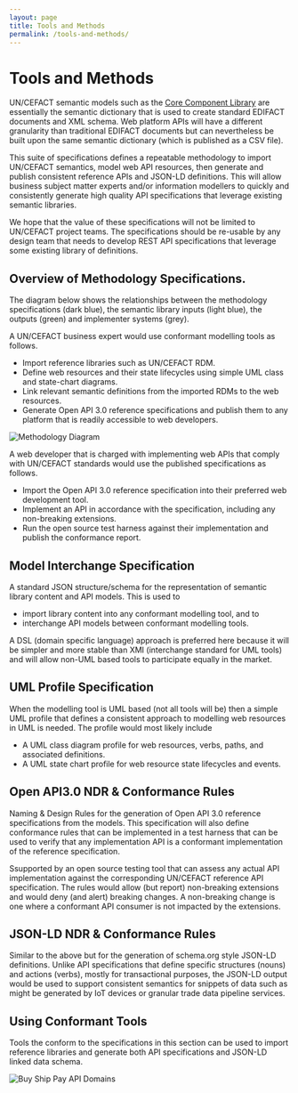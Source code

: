 ```yaml
---
layout: page
title: Tools and Methods
permalink: /tools-and-methods/
---
```

# Tools and Methods

UN/CEFACT semantic models such as the [Core Component Library](https://www.unece.org/cefact/codesfortrade/unccl/ccl_index.html) are essentially the semantic dictionary that is used to create standard EDIFACT documents and XML schema. Web platform APIs will have a different granularity than traditional EDIFACT documents but can nevertheless be built upon the same semantic dictionary (which is published as a CSV file).

This suite of specifications defines a repeatable methodology to import UN/CEFACT semantics, model web API resources, then generate and publish consistent reference APIs and JSON-LD definitions. This will allow business subject matter experts and/or information modellers to quickly and consistently generate high quality API specifications that leverage existing semantic libraries.

We hope that the value of these specifications will not be limited to UN/CEFACT project teams. The specifications should be re-usable by any design team that needs to develop REST API specifications that leverage some existing library of definitions. 

## Overview of Methodology Specifications.

The diagram below shows the relationships between the methodology specifications (dark blue), the semantic library inputs (light blue), the outputs (green) and implementer systems (grey).

A UN/CEFACT business expert would use conformant modelling tools as follows.

* Import reference libraries such as UN/CEFACT RDM.
* Define web resources and their state lifecycles using simple UML class and state-chart diagrams. 
* Link relevant semantic definitions from the imported RDMs to the web resources.
* Generate Open API 3.0 reference specifications and publish them to any platform that is readily accessible to web developers.

![Methodology Diagram](../images/edi3-method.png)

A web developer that is charged with implementing web APIs that comply with UN/CEFACT standards would use the published specifications as follows.

* Import the Open API 3.0 reference specification into their preferred web development tool.
* Implement an API in accordance with the specification, including any non-breaking extensions.
* Run the open source test harness against their implementation and publish the conformance report.

## Model Interchange Specification

A standard JSON structure/schema for the representation of semantic library content and API models. This is used to 

* import library content into any conformant modelling tool, and to 
* interchange API models between conformant modelling tools.

A DSL (domain specific language) approach is preferred here because it will be simpler and more stable than XMI (interchange standard for UML tools) and will allow non-UML based tools to participate equally in the market.

## UML Profile Specification

When the modelling tool is UML based (not all tools will be) then a simple UML profile that defines a consistent approach to modelling web resources in UML is needed.  The profile would most likely include 

* A UML class diagram profile for web resources, verbs, paths, and associated definitions.  
* A UML state chart profile for web resource state lifecycles and events.

## Open API3.0 NDR & Conformance Rules  

Naming & Design Rules for the generation of Open API 3.0 reference specifications from the models. This specification will also define conformance rules that can be implemented in a test harness that can be used to verify that any implementation API is a conformant implementation of the reference specification.

Ssupported by an open source testing tool that can assess any actual API implementation against the corresponding UN/CEFACT reference API specification.  The rules would allow (but report) non-breaking extensions and would deny (and alert) breaking changes.  A non-breaking change is one where a conformant API consumer is not impacted by the extensions.

## JSON-LD NDR & Conformance Rules  

Similar to the above but for the generation of schema.org style JSON-LD definitions. Unlike API specifications that define specific structures (nouns) and actions (verbs), mostly for transactional purposes, the JSON-LD output would be used to support consistent semantics for snippets of data such as might be generated by IoT devices or granular trade data pipeline services.

## Using Conformant Tools

Tools the conform to the specifications in this section can be used to import reference libraries and generate both API specifications and JSON-LD linked data schema.

![Buy Ship Pay API Domains](../images/edi3-bsp.png)



